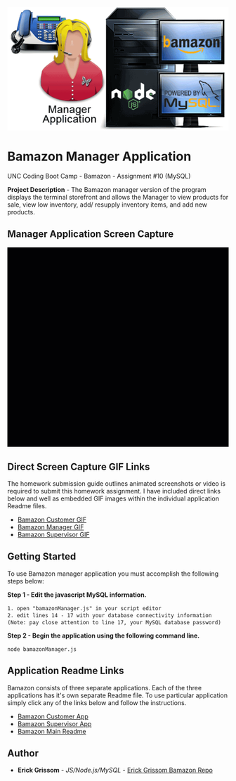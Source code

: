 <p align="center">
<img src="https://github.com/GrissomErick/Bamazon/blob/master/images/bamazonManager.png?raw=true" alt="Project logo"></img>
</p>


# Bamazon Manager Application
 UNC Coding Boot Camp - Bamazon - Assignment #10 (MySQL)
 <p></p>
 
**Project Description** - The Bamazon manager version of the program displays the terminal storefront and allows the Manager to view products for sale, view low inventory, add/ resupply inventory items, and add new products.

## Manager Application Screen Capture
<img src="https://github.com/GrissomErick/Bamazon/blob/master/images/BamazonManager.gif?raw=true" alt="Customer App GIF"></img>
</p>

## Direct Screen Capture GIF Links
The homework submission guide outlines animated screenshots or video is required to submit this homework assignment. I have included direct links below and well as embedded GIF images within the individual application Readme files.

* <a href="http://s3.amazonaws.com/ewg.uncbc/Bamazon/BamazonCustomer.gif" target="_blank">Bamazon Customer GIF</a>
* <a href="http://s3.amazonaws.com/ewg.uncbc/Bamazon/BamazonManager.gif" target="_blank">Bamazon Manager GIF</a>
* <a href="http://s3.amazonaws.com/ewg.uncbc/Bamazon/BamazonSupervisor.gif" target="_blank">Bamazon Supervisor GIF</a>

## Getting Started
To use Bamazon manager application you must accomplish the following steps below:

**Step 1 - Edit the javascript MySQL information.**
```
1. open "bamazonManager.js" in your script editor
2. edit lines 14 - 17 with your database connectivity information
(Note: pay close attention to line 17, your MySQL database password)
```
**Step 2 - Begin the application using the following command line.**
```
node bamazonManager.js
```

## Application Readme Links
Bamazon consists of three separate applications. Each of the three applications has it's own separate Readme file. To use particular  application simply click any of the links below and follow the instructions.

* [Bamazon Customer App](https://github.com/GrissomErick/Bamazon/blob/master/appdocs/Customer.md)
* [Bamazon Supervisor App](https://github.com/GrissomErick/Bamazon/blob/master/appdocs/Supervisor.md)
* [Bamazon Main Readme](https://github.com/GrissomErick/Bamazon)

## Author

* **Erick Grissom** - *JS/Node.js/MySQL* - [Erick Grissom Bamazon Repo](https://github.com/GrissomErick/Bamazon)


